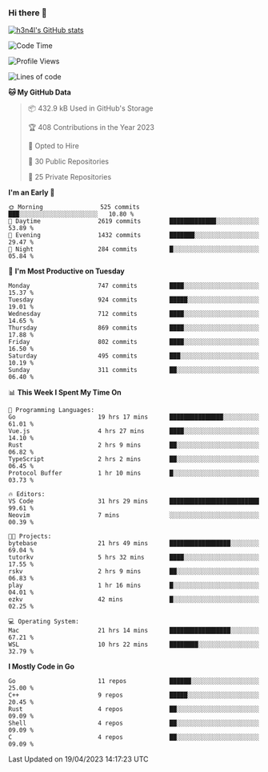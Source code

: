 ### Hi there 👋

[![h3n4l's GitHub stats](https://github-readme-stats.vercel.app/api?username=h3n4l&count_private=true&show_icons=true&theme=radical)](https://github.com/h3n4l/github-readme-stats)

<!--START_SECTION:waka-->
![Code Time](http://img.shields.io/badge/Code%20Time-1%2C152%20hrs%2023%20mins-blue)

![Profile Views](http://img.shields.io/badge/Profile%20Views-3-blue)

![Lines of code](https://img.shields.io/badge/From%20Hello%20World%20I%27ve%20Written-2.8%20million%20lines%20of%20code-blue)

**🐱 My GitHub Data** 

> 📦 432.9 kB Used in GitHub's Storage 
 > 
> 🏆 408 Contributions in the Year 2023
 > 
> 💼 Opted to Hire
 > 
> 📜 30 Public Repositories 
 > 
> 🔑 25 Private Repositories 
 > 
**I'm an Early 🐤** 

```text
🌞 Morning                525 commits         ███░░░░░░░░░░░░░░░░░░░░░░   10.80 % 
🌆 Daytime                2619 commits        █████████████░░░░░░░░░░░░   53.89 % 
🌃 Evening                1432 commits        ███████░░░░░░░░░░░░░░░░░░   29.47 % 
🌙 Night                  284 commits         █░░░░░░░░░░░░░░░░░░░░░░░░   05.84 % 
```
📅 **I'm Most Productive on Tuesday** 

```text
Monday                   747 commits         ████░░░░░░░░░░░░░░░░░░░░░   15.37 % 
Tuesday                  924 commits         █████░░░░░░░░░░░░░░░░░░░░   19.01 % 
Wednesday                712 commits         ████░░░░░░░░░░░░░░░░░░░░░   14.65 % 
Thursday                 869 commits         ████░░░░░░░░░░░░░░░░░░░░░   17.88 % 
Friday                   802 commits         ████░░░░░░░░░░░░░░░░░░░░░   16.50 % 
Saturday                 495 commits         ███░░░░░░░░░░░░░░░░░░░░░░   10.19 % 
Sunday                   311 commits         ██░░░░░░░░░░░░░░░░░░░░░░░   06.40 % 
```


📊 **This Week I Spent My Time On** 

```text
💬 Programming Languages: 
Go                       19 hrs 17 mins      ███████████████░░░░░░░░░░   61.01 % 
Vue.js                   4 hrs 27 mins       ████░░░░░░░░░░░░░░░░░░░░░   14.10 % 
Rust                     2 hrs 9 mins        ██░░░░░░░░░░░░░░░░░░░░░░░   06.82 % 
TypeScript               2 hrs 2 mins        ██░░░░░░░░░░░░░░░░░░░░░░░   06.45 % 
Protocol Buffer          1 hr 10 mins        █░░░░░░░░░░░░░░░░░░░░░░░░   03.73 % 

🔥 Editors: 
VS Code                  31 hrs 29 mins      █████████████████████████   99.61 % 
Neovim                   7 mins              ░░░░░░░░░░░░░░░░░░░░░░░░░   00.39 % 

🐱‍💻 Projects: 
bytebase                 21 hrs 49 mins      █████████████████░░░░░░░░   69.04 % 
tutorkv                  5 hrs 32 mins       ████░░░░░░░░░░░░░░░░░░░░░   17.55 % 
rskv                     2 hrs 9 mins        ██░░░░░░░░░░░░░░░░░░░░░░░   06.83 % 
play                     1 hr 16 mins        █░░░░░░░░░░░░░░░░░░░░░░░░   04.01 % 
ezkv                     42 mins             █░░░░░░░░░░░░░░░░░░░░░░░░   02.25 % 

💻 Operating System: 
Mac                      21 hrs 14 mins      █████████████████░░░░░░░░   67.21 % 
WSL                      10 hrs 22 mins      ████████░░░░░░░░░░░░░░░░░   32.79 % 
```

**I Mostly Code in Go** 

```text
Go                       11 repos            ██████░░░░░░░░░░░░░░░░░░░   25.00 % 
C++                      9 repos             █████░░░░░░░░░░░░░░░░░░░░   20.45 % 
Rust                     4 repos             ██░░░░░░░░░░░░░░░░░░░░░░░   09.09 % 
Shell                    4 repos             ██░░░░░░░░░░░░░░░░░░░░░░░   09.09 % 
C                        4 repos             ██░░░░░░░░░░░░░░░░░░░░░░░   09.09 % 
```




 Last Updated on 19/04/2023 14:17:23 UTC
<!--END_SECTION:waka-->

